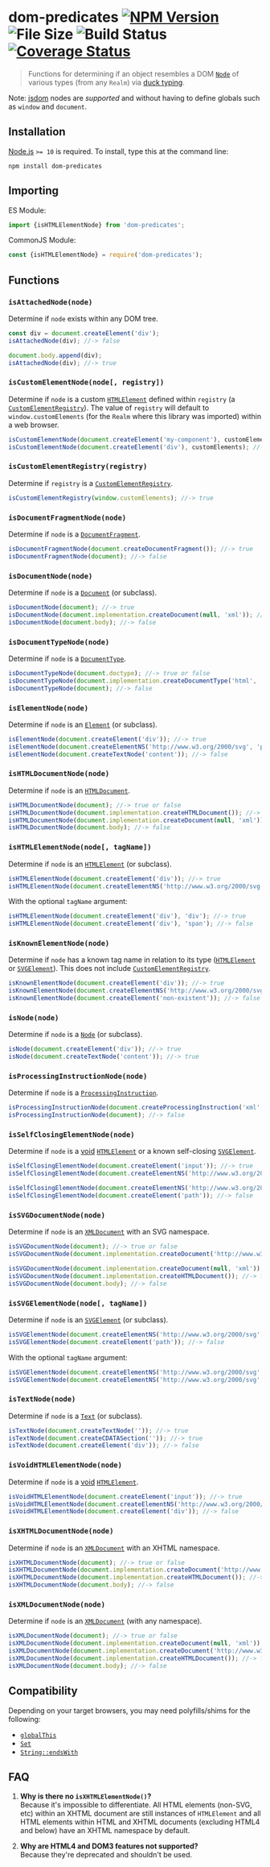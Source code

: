 # dom-predicates [![NPM Version][npm-image]][npm-url] ![File Size][filesize-image] ![Build Status][ci-image] [![Coverage Status][coveralls-image]][coveralls-url]

> Functions for determining if an object resembles a DOM [`Node`](https://mdn.io/Node) of various types (from any `Realm`) via [duck typing](https://wikipedia.org/wiki/Duck_typing).

Note: [jsdom](https://npmjs.com/jsdom) nodes are *supported* and without having to define globals such as `window` and `document`.


## Installation

[Node.js](http://nodejs.org) `>= 10` is required. To install, type this at the command line:
```shell
npm install dom-predicates
```


## Importing

ES Module:
```js
import {isHTMLElementNode} from 'dom-predicates';
```

CommonJS Module:
```js
const {isHTMLElementNode} = require('dom-predicates');
```


## Functions

### `isAttachedNode(node)`
Determine if `node` exists within any DOM tree.

```js
const div = document.createElement('div');
isAttachedNode(div); //-> false

document.body.append(div);
isAttachedNode(div); //-> true
```

### `isCustomElementNode(node[, registry])`
Determine if `node` is a custom [`HTMLElement`](https://mdn.io/HTMLElement) defined within `registry` (a [`CustomElementRegistry`](https://mdn.io/CustomElementRegistry)). The value of `registry` will default to `window.customElements` (for the `Realm` where this library was imported) within a web browser.

```js
isCustomElementNode(document.createElement('my-component'), customElements); //-> true or false
isCustomElementNode(document.createElement('div'), customElements); //-> false
```

### `isCustomElementRegistry(registry)`
Determine if `registry` is a [`CustomElementRegistry`](https://mdn.io/CustomElementRegistry).

```js
isCustomElementRegistry(window.customElements); //-> true
```

### `isDocumentFragmentNode(node)`
Determine if `node` is a [`DocumentFragment`](https://mdn.io/DocumentFragment).

```js
isDocumentFragmentNode(document.createDocumentFragment()); //-> true
isDocumentFragmentNode(document); //-> false
```

### `isDocumentNode(node)`
Determine if `node` is a [`Document`](https://mdn.io/Document) (or subclass).

```js
isDocumentNode(document); //-> true
isDocumentNode(document.implementation.createDocument(null, 'xml')); //-> true
isDocumentNode(document.body); //-> false
```

### `isDocumentTypeNode(node)`
Determine if `node` is a [`DocumentType`](https://mdn.io/DocumentType).

```js
isDocumentTypeNode(document.doctype); //-> true or false
isDocumentTypeNode(document.implementation.createDocumentType('html', '', '')); //-> true
isDocumentTypeNode(document); //-> false
```

### `isElementNode(node)`
Determine if `node` is an [`Element`](https://mdn.io/Element) (or subclass).

```js
isElementNode(document.createElement('div')); //-> true
isElementNode(document.createElementNS('http://www.w3.org/2000/svg', 'path')); //-> true
isElementNode(document.createTextNode('content')); //-> false
```

### `isHTMLDocumentNode(node)`
Determine if `node` is an [`HTMLDocument`](https://mdn.io/HTMLDocument).

```js
isHTMLDocumentNode(document); //-> true or false
isHTMLDocumentNode(document.implementation.createHTMLDocument()); //-> true
isHTMLDocumentNode(document.implementation.createDocument(null, 'xml')); //-> false
isHTMLDocumentNode(document.body); //-> false
```

### `isHTMLElementNode(node[, tagName])`
Determine if `node` is an [`HTMLElement`](https://mdn.io/HTMLElement) (or subclass).

```js
isHTMLElementNode(document.createElement('div')); //-> true
isHTMLElementNode(document.createElementNS('http://www.w3.org/2000/svg', 'div')); //-> false
```
With the optional `tagName` argument:
```js
isHTMLElementNode(document.createElement('div'), 'div'); //-> true
isHTMLElementNode(document.createElement('div'), 'span'); //-> false
````

### `isKnownElementNode(node)`
Determine if `node` has a known tag name in relation to its type ([`HTMLElement`](https://mdn.io/HTMLElement) or [`SVGElement`](https://mdn.io/SVGElement)). This does not include [`CustomElementRegistry`](https://mdn.io/CustomElementRegistry).

```js
isKnownElementNode(document.createElement('div')); //-> true
isKnownElementNode(document.createElementNS('http://www.w3.org/2000/svg', 'path')); //-> true
isKnownElementNode(document.createElement('non-existent')); //-> false
```

### `isNode(node)`
Determine if `node` is a [`Node`](https://mdn.io/Node) (or subclass).

```js
isNode(document.createElement('div')); //-> true
isNode(document.createTextNode('content')); //-> true
```

### `isProcessingInstructionNode(node)`
Determine if `node` is a [`ProcessingInstruction`](https://mdn.io/ProcessingInstruction).

```js
isProcessingInstructionNode(document.createProcessingInstruction('xml', '')); //-> true
isProcessingInstructionNode(document); //-> false
```

### `isSelfClosingElementNode(node)`
Determine if `node` is a [void](https://www.w3.org/TR/html5/syntax.html#void-elements) [`HTMLElement`](https://mdn.io/HTMLElement) or a known self-closing [`SVGElement`](https://mdn.io/SVGElement).

```js
isSelfClosingElementNode(document.createElement('input')); //-> true
isSelfClosingElementNode(document.createElementNS('http://www.w3.org/2000/svg', 'input')); //-> false

isSelfClosingElementNode(document.createElementNS('http://www.w3.org/2000/svg', 'path')); //-> true
isSelfClosingElementNode(document.createElement('path')); //-> false
```

### `isSVGDocumentNode(node)`
Determine if `node` is an [`XMLDocument`](https://mdn.io/XMLDocument) with an SVG namespace.

```js
isSVGDocumentNode(document); //-> true or false
isSVGDocumentNode(document.implementation.createDocument('http://www.w3.org/2000/svg', 'svg')); //-> true

isSVGDocumentNode(document.implementation.createDocument(null, 'xml')); //-> false
isSVGDocumentNode(document.implementation.createHTMLDocument()); //-> false
isSVGDocumentNode(document.body); //-> false
```

### `isSVGElementNode(node[, tagName])`
Determine if `node` is an [`SVGElement`](https://mdn.io/SVGElement) (or subclass).

```js
isSVGElementNode(document.createElementNS('http://www.w3.org/2000/svg', 'path')); //-> true
isSVGElementNode(document.createElement('path')); //-> false
```
With the optional `tagName` argument:
```js
isSVGElementNode(document.createElementNS('http://www.w3.org/2000/svg', 'path'), 'path'); //-> true
isSVGElementNode(document.createElementNS('http://www.w3.org/2000/svg', 'path'), 'circle'); //-> false
````

### `isTextNode(node)`
Determine if `node` is a [`Text`](https://mdn.io/API/Text) (or subclass).

```js
isTextNode(document.createTextNode('')); //-> true
isTextNode(document.createCDATASection('')); //-> true
isTextNode(document.createElement('div')); //-> false
```

### `isVoidHTMLElementNode(node)`
Determine if `node` is a [void](https://www.w3.org/TR/html5/syntax.html#void-elements) [`HTMLElement`](https://mdn.io/HTMLElement).

```js
isVoidHTMLElementNode(document.createElement('input')); //-> true
isVoidHTMLElementNode(document.createElementNS('http://www.w3.org/2000/svg', 'input')); //-> false
isVoidHTMLElementNode(document.createElement('div')); //-> false
```

### `isXHTMLDocumentNode(node)`
Determine if `node` is an [`XMLDocument`](https://mdn.io/XMLDocument) with an XHTML namespace.

```js
isXHTMLDocumentNode(document); //-> true or false
isXHTMLDocumentNode(document.implementation.createDocument('http://www.w3.org/1999/xhtml', 'html')); //-> true
isXHTMLDocumentNode(document.implementation.createHTMLDocument()); //-> false
isXHTMLDocumentNode(document.body); //-> false
```

### `isXMLDocumentNode(node)`
Determine if `node` is an [`XMLDocument`](https://mdn.io/XMLDocument) (with any namespace).

```js
isXMLDocumentNode(document); //-> true or false
isXMLDocumentNode(document.implementation.createDocument(null, 'xml')); //-> true
isXMLDocumentNode(document.implementation.createDocument('http://www.w3.org/1999/xhtml', 'html')); //-> true
isXMLDocumentNode(document.implementation.createHTMLDocument()); //-> false
isXMLDocumentNode(document.body); //-> false
```


## Compatibility

Depending on your target browsers, you may need polyfills/shims for the following:

* [`globalThis`](https://mdn.io/globalThis)
* [`Set`](https://mdn.io/Set)
* [`String::endsWith`](https://mdn.io/String/endsWith)


## FAQ

1. **Why is there no `isXHTMLElementNode()`?**  
Because it's impossible to differentiate. All HTML elements (non-SVG, etc) within an XHTML document are still instances of `HTMLElement` and all HTML elements within HTML and XHTML documents (excluding HTML4 and below) have an XHTML namespace by default.

2. **Why are HTML4 and DOM3 features not supported?**  
Because they're deprecated and shouldn't be used.


[npm-image]: https://img.shields.io/npm/v/dom-predicates.svg
[npm-url]: https://npmjs.com/package/dom-predicates
[filesize-image]: https://img.shields.io/badge/size-2.2kB%20gzipped-blue.svg
[ci-image]: https://github.com/stevenvachon/dom-predicates/workflows/tests/badge.svg
[coveralls-image]: https://img.shields.io/coveralls/stevenvachon/dom-predicates.svg
[coveralls-url]: https://coveralls.io/github/stevenvachon/dom-predicates
